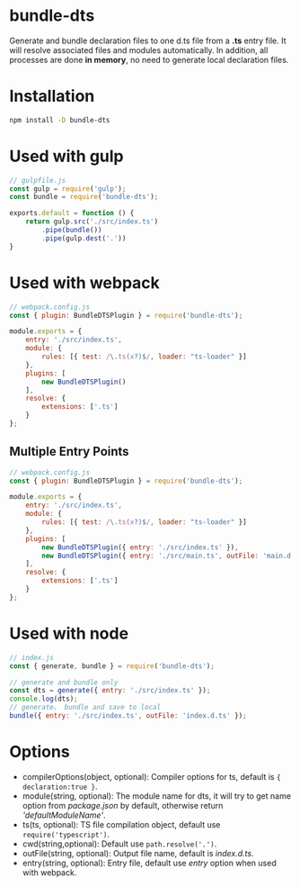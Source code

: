 # bundle-dts
Generate and bundle declaration files to one d.ts file from a **.ts** entry file. It will resolve associated files and modules automatically. In addition, all processes are done **in memory**, no need to generate local declaration files.

# Installation
```sh
npm install -D bundle-dts
```
# Used with gulp
```js
// gulpfile.js
const gulp = require('gulp');
const bundle = require('bundle-dts');

exports.default = function () {
    return gulp.src('./src/index.ts')
        .pipe(bundle())
        .pipe(gulp.dest('.'))
}
```
# Used with webpack
```js
// webpack.config.js
const { plugin: BundleDTSPlugin } = require('bundle-dts');

module.exports = {
    entry: './src/index.ts',
    module: {
        rules: [{ test: /\.ts(x?)$/, loader: "ts-loader" }]
    },
    plugins: [
        new BundleDTSPlugin()
    ],
    resolve: {
        extensions: ['.ts']
    }
};
```
## Multiple Entry Points
```js
// webpack.config.js
const { plugin: BundleDTSPlugin } = require('bundle-dts');

module.exports = {
    entry: './src/index.ts',
    module: {
        rules: [{ test: /\.ts(x?)$/, loader: "ts-loader" }]
    },
    plugins: [
        new BundleDTSPlugin({ entry: './src/index.ts' }),
        new BundleDTSPlugin({ entry: './src/main.ts', outFile: 'main.d.ts' }),
    ],
    resolve: {
        extensions: ['.ts']
    }
};
```
# Used with node
```js
// index.js
const { generate, bundle } = require('bundle-dts');

// generate and bundle only
const dts = generate({ entry: './src/index.ts' });
console.log(dts);
// generate、 bundle and save to local
bundle({ entry: './src/index.ts', outFile: 'index.d.ts' });
```
# Options
* compilerOptions(object, optional): Compiler options for ts, default is `{ declaration:true }`.
* module(string, optional): The module name for dts, it will try to get name option from *package.json* by default, otherwise return *'defaultModuleName'*.
* ts(ts, optional): TS file compilation object, default use `require('typescript')`.
* cwd(string,optional): Default use `path.resolve('.')`.
* outFile(string, optional): Output file name, default is *index.d.ts*.
* entry(string, optional): Entry file, default use *entry* option when used with webpack.

